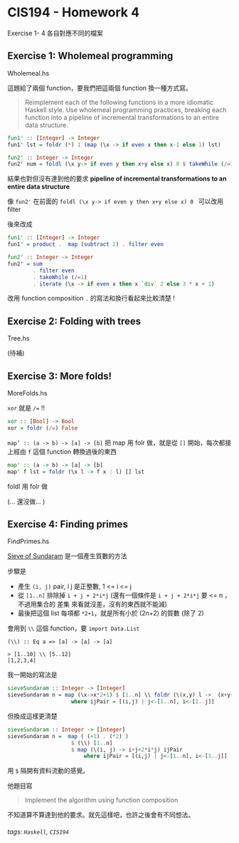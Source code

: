 # CIS194 - Homework 4

Exercise 1- 4 各自對應不同的檔案

## Exercise 1: Wholemeal programming

Wholemeal.hs

這題給了兩個 function，要我們把這兩個 function 換一種方式寫。

> Reimplement each of the following functions in a more idiomatic Haskell style.
> Use wholemeal programming practices, breaking each function into a pipeline of incremental transformations to an entire data structure.

```Haskell
fun1' :: [Integer] -> Integer
fun1' lst = foldr (*) 1 (map (\x -> if even x then x-1 else 1) lst)
```

```Haskell
fun2' :: Integer -> Integer
fun2' num = foldl (\x y-> if even y then x+y else x) 0 $ takeWhile (/=1) $ iterate (\x -> if even x then x `div` 2 else 3 * x + 1) num
```
結果也對但沒有達到他的要求 **pipeline of incremental transformations to an entire data structure**

像 `fun2'` 在前面的 `foldl (\x y-> if even y then x+y else x) 0 ` 可以改用 filter

後來改成
```Haskell
fun1' :: [Integer] -> Integer
fun1' = product .  map (subtract 2) . filter even
```

```Haskell
fun2' :: Integer -> Integer
fun2' = sum
        . filter even
        . takeWhile (/=1)
        . iterate (\x -> if even x then x `div` 2 else 3 * x + 1)
```

改用 function composition `.` 的寫法和換行看起來比較清楚 !

## Exercise 2: Folding with trees

Tree.hs

(待補)


## Exercise 3: More folds!

MoreFolds.hs

`xor` 就是 `/=` !!
```Haskell
xor :: [Bool] -> Bool
xor = foldr (/=) False
```

`map’ :: (a -> b) -> [a] -> [b]`
把 map 用 folr 做，就是從 `[]` 開始，每次都接上經由 `f` 這個 function 轉換過後的東西
```Haskell
map' :: (a -> b) -> [a] -> [b]
map' f lst = foldr (\x l -> f x : l) [] lst
```

foldl 用 folr 做

\(... 還沒做... \)


## Exercise 4: Finding primes

FindPrimes.hs

[Sieve of Sundaram](https://en.wikipedia.org/wiki/Sieve_of_Sundaram) 是一個產生質數的方法

步驟是
* 產生 `(i, j)` pair, i j 是正整數, 1 <= i <= j
* 從 `[1..n]` 排除掉 `i + j + 2*i*j`  (還有一個條件是 `i + j + 2*i*j` 要 <= n ，不過用集合的 差集 來看就沒差，沒有的東西就不能減)
* 最後把這個 list 每項都 `*2+1`，就是所有小於 \(2n+2\) 的質數 \(除了 2\)

會用到 `\\` 這個 function，要 `import Data.List`
```
(\\) :: Eq a => [a] -> [a] -> [a]
```
```
> [1..10] \\ [5..12]
[1,2,3,4]
```

我一開始的寫法是
```Haskell
sieveSundaram :: Integer -> [Integer]
sieveSundaram n = map (\x->x*2+1) $ [1..n] \\ foldr (\(x,y) l ->  (x+y+2*x*y):l) [] ijPair
                    where ijPair = [(i,j) | j<-[1..n], i<-[1..j]]
```

但換成這樣更清楚
```Haskell
sieveSundaram :: Integer -> [Integer]
sieveSundaram n =  map ( (+1) . (*2) )
                    $ (\\) [1..n]
                    $ map (\(i, j) -> i+j+2*i*j) ijPair
                        where ijPair = [(i,j) | j<-[1..n], i<-[1..j]]
```
用 `$` 隔開有資料流動的感覺。

他題目寫
> Implement the algorithm using function composition

不知道算不算達到他的要求。就先這樣吧，也許之後會有不同想法。


###### tags: `Haskell`, `CIS194`